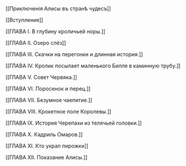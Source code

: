 [[Приключенія Алисы въ странѣ чудесъ]]

[[Вступление]]

[[ГЛАВА I. В глубину кроличьей норы.]]

[[ГЛАВА II. Озеро слёз]]

[[ГЛАВА III. Скачки на перегонки и длинная история.]]

[[ГЛАВА IV. Кролик посылает маленького Билля в каминную трубу.]]

[[ГЛАВА V. Совет Червяка.]]

[[ГЛАВА VI. Поросенок и перец.]]

[[ГЛАВА VII. Безумное чаепитие.]]

[[ГЛАВА VIII. Крокетное поле Королевы.]]

[[ГЛАВА IX. История Черепахи из телячьей головки.]]

[[ГЛАВА X. Кадриль Омаров.]]

[[ГЛАВА XI. Кто украл пирожки]]

[[ГЛАВА ХII. Показание Алисы.]]